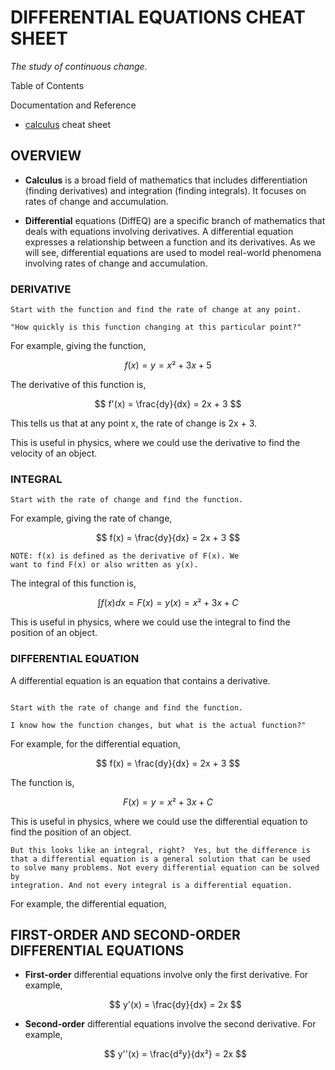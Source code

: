 # DIFFERENTIAL EQUATIONS CHEAT SHEET

_The study of continuous change._

Table of Contents

Documentation and Reference

* [calculus](https://github.com/JeffDeCola/my-cheat-sheets/tree/master/other/stem/math/pure/changes/calculus-cheat-sheet)
  cheat sheet

## OVERVIEW

* **Calculus** is a broad field of mathematics that includes 
differentiation (finding derivatives) and
integration (finding integrals).
It focuses on rates of change and accumulation.

* **Differential** equations (DiffEQ) are a specific branch of mathematics
that deals with equations involving derivatives.
A differential equation expresses a relationship between a function and its derivatives.
As we will see, differential equations are used to
model real-world phenomena involving rates of
change and accumulation.

### DERIVATIVE

```text
Start with the function and find the rate of change at any point.

"How quickly is this function changing at this particular point?"
```

For example, giving the function,

$$
f(x) = y = x² + 3x + 5
$$

The derivative of this function is,

$$
f'(x) = \frac{dy}{dx} = 2x + 3
$$

This tells us that at any point x, the rate of change is 2x + 3.

This is useful in physics, where we could use the derivative to find the
velocity of an object.

### INTEGRAL

```text
Start with the rate of change and find the function.
```

For example, giving the rate of change,

$$
f(x) = \frac{dy}{dx} = 2x + 3
$$

```text
NOTE: f(x) is defined as the derivative of F(x). We
want to find F(x) or also written as y(x).
```

The integral of this function is,

$$
\int f(x) dx = F(x) = y(x) = x² + 3x + C
$$

This is useful in physics, where we could use the integral to find the
position of an object.

### DIFFERENTIAL EQUATION

A differential equation is an equation that contains a derivative.

```text

Start with the rate of change and find the function.

I know how the function changes, but what is the actual function?"
```

For example, for the differential equation,

$$
f(x) = \frac{dy}{dx} = 2x + 3
$$

The function is,

$$
F(x) = y = x² + 3x + C
$$

This is useful in physics, where we could use the differential equation
to find the position of an object.

```text
But this looks like an integral, right?  Yes, but the difference is
that a differential equation is a general solution that can be used
to solve many problems. Not every differential equation can be solved by
integration. And not every integral is a differential equation.
```

For example, the differential equation,




## FIRST-ORDER AND SECOND-ORDER DIFFERENTIAL EQUATIONS

* **First-order** differential equations involve only the first derivative.
  For example,

  $$
  y'(x) = \frac{dy}{dx} = 2x
  $$
* **Second-order** differential equations involve the second derivative.
  For example,

  $$
  y''(x) = \frac{d²y}{dx²} = 2x
  $$



